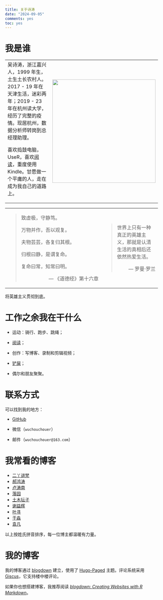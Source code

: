 ```yaml
---
title: 关于诗涛
date: "2024-09-05"
comments: yes
toc: yes
---
```


# 我是谁

<table>
  <tr>
    <td>吴诗涛，浙江嘉兴人，1999 年生，土生土长农村人。2017 - 19 年在天津生活，迷彩两年；2019 - 23 年在杭州读大学，经历了完整的疫情。现居杭州，数据分析师转岗到总经理助理。

喜欢捣鼓电脑，UseR，喜欢[阅读](../tags/读后感/)，重度使用 Kindle。甘愿做一个平庸的人，走在成为我自己的道路上。</td>
    <td><center><img src="../images/Shitao5.jpg" width=340></center></td>
  </tr>
</table>

<table>
  <tr>
    <td width=300>
      <blockquote>
      <p>致虚极，守静笃。</p>
      <p>万物并作，吾以观复。</p>
      <p>夫物芸芸，各复归其根。</p>
      <p>归根曰静，是谓复命。</p>
      <p>复命曰常，知常曰明。</p>
      <p style="text-align: right;">— 《道德经》第十六章</p>
      </blockquote>
    </td>
    <td>
      <blockquote>
      <p>世界上只有一种真正的英雄主义，那就是认清生活的真相后还依然热爱生活。</p>
      <p style="text-align: right;">— 罗曼·罗兰</p>
      </blockquote>
    </td>
  </tr>
</table>

将英雄主义贯彻到底。

# 工作之余我在干什么

- 运动：骑行、跑步、跳绳；

- [阅读](../posts/multiple-books)；

- 创作：写博客、录制和剪辑视频；

- [铲屎](../posts/my-cat)；

- 偶尔和朋友聚聚。

# 联系方式

可以找到我的地方：

- [GitHub](https://github.com/Shitao5)

- 微信（`wuchouchouer`）

- 邮件（`wuchouchouer@163.com`）

# 我常看的博客

- [二丫讲梵](https://wiki.eryajf.net/)
- [郝鸿涛](https://hongtaoh.com/)
- [卢涛南](https://lutaonan.com/)
- [落园](http://www.loyhome.com/)
- [土木坛子](https://tumutanzi.com/)
- [谢益辉](https://yihui.org/)
- [叶寻](https://cyrusyip.org/zh-cn/)
- [于淼](https://yufree.cn/cn/)
- [袁凡](https://yuanfan.rbind.io/)

以上按姓氏拼音排序，每一位博主都温暖有力量。

# 我的博客

我的博客通过 [blogdown](https://pkgs.rstudio.com/blogdown/) 建立，使用了 [Hugo-Paged](https://paged.yihui.org/) 主题。评论系统采用 [Giscus](https://giscus.app/)，它支持楼中楼评论。

如果你也想搭建博客，我推荐阅读 [*blogdown: Creating Websites with R Markdown*](https://bookdown.org/yihui/blogdown/)。
